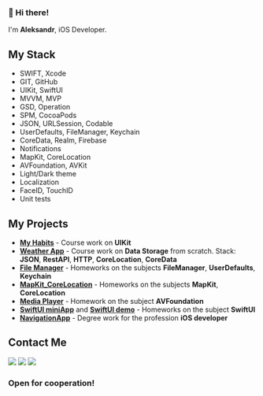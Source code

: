 ### 👋 Hi there!

I'm **Aleksandr**, iOS Developer.

## My Stack
* SWIFT, Xcode
* GIT, GitHub
* UIKit, SwiftUI
* MVVM, MVP
* GSD, Operation
* SPM, CocoaPods
* JSON, URLSession, Codable
* UserDefaults, FileManager, Keychain
* CoreData, Realm, Firebase
* Notifications
* MapKit, CoreLocation
* AVFoundation, AVKit
* Light/Dark theme
* Localization
* FaceID, TouchID
* Unit tests



## My Projects

* [**My Habits**](https://github.com/AlexM-1/MyHabits) - Course work on **UIKit**
* [**Weather App**](https://github.com/AlexM-1/WeatherApp) - Сourse work on **Data Storage** from scratch. Stack: **JSON**, **RestAPI**, **HTTP**, **CoreLocation**, **CoreData**
* [**File Manager**](https://github.com/AlexM-1/FileManager) - Homeworks on the subjects **FileManager**, **UserDefaults**, **Keychain**
* [**MapKit_CoreLocation**](https://github.com/AlexM-1/MapKit_CoreLocation/tree/main) - Homeworks on the subjects **MapKit**, **CoreLocation**
* [**Media Player**](https://github.com/AlexM-1/MediaPlayer/tree/main) - Homework on the subject **AVFoundation**
* [**SwiftUI miniApp**](https://github.com/AlexM-1/SwiftUI_miniApp) and
  [**SwiftUI demo**](https://github.com/AlexM-1/SwiftUI-demo) - Homeworks on the subject **SwiftUI**
* [**NavigationApp**](https://github.com/AlexM-1/NavigationApp) - Degree work for the profession **iOS developer**


## Contact Me

<p align="left">
<a href="mailto:alex.muromtsev@gmail.com"><img src="https://img.shields.io/badge/-Gmail-D14836?style=flat&logo=Gmail&logoColor=white"/></a>
<a href="https://wa.me/79263419525?"><img src="https://img.shields.io/badge/-WhatsApp-25D366?style=flat&logo=WhatsApp&logoColor=white"/></a>
<a href="https://t.me/muromtsev_a"><img src="https://img.shields.io/badge/-Telegram-27A7E7?style=flat&logo=Telegram&logoColor=white"/></a>
</p>


### Open for cooperation!

